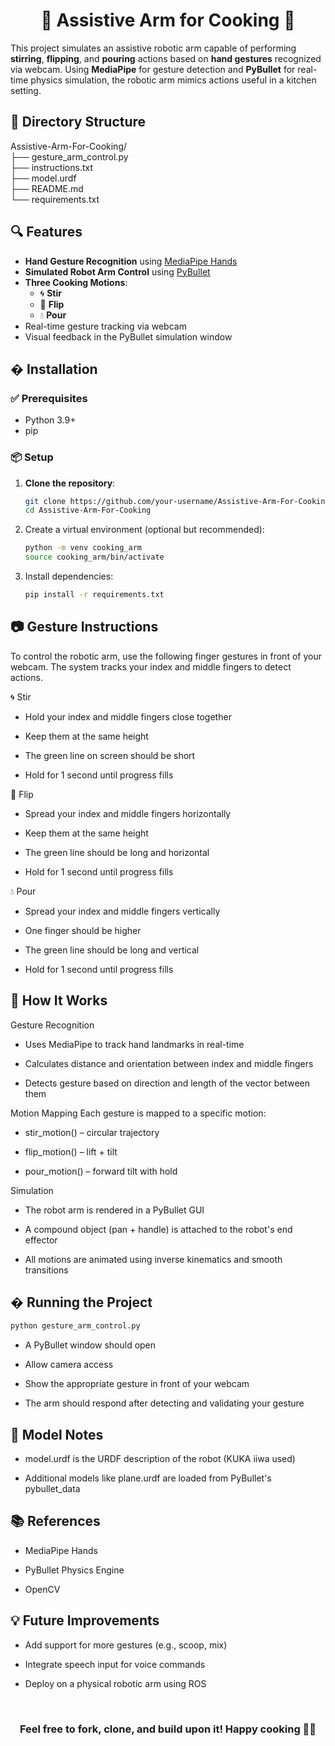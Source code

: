 <h1 align="center">🤖 Assistive Arm for Cooking 🍳</h1>

This project simulates an assistive robotic arm capable of performing **stirring**, **flipping**, and **pouring** actions based on **hand gestures** recognized via webcam. Using **MediaPipe** for gesture detection and **PyBullet** for real-time physics simulation, the robotic arm mimics actions useful in a kitchen setting.

## 📁 Directory Structure
Assistive-Arm-For-Cooking/ <br/>
├── gesture_arm_control.py<br/>
├── instructions.txt <br/>
├── model.urdf <br/>
├── README.md <br/>
└── requirements.txt <br/>


## 🔍 Features

- **Hand Gesture Recognition** using [MediaPipe Hands](https://google.github.io/mediapipe/solutions/hands)
- **Simulated Robot Arm Control** using [PyBullet](https://pybullet.org/)
- **Three Cooking Motions**:
  - 🌀 **Stir**
  - 🔄 **Flip**
  - 💧 **Pour**
- Real-time gesture tracking via webcam
- Visual feedback in the PyBullet simulation window

## � Installation

### ✅ Prerequisites

- Python 3.9+
- pip

### 📦 Setup

1. **Clone the repository**:
   ```bash
   git clone https://github.com/your-username/Assistive-Arm-For-Cooking.git
   cd Assistive-Arm-For-Cooking
   ```

2. Create a virtual environment (optional but recommended):
   ```bash
   python -m venv cooking_arm
   source cooking_arm/bin/activate 
   ```
3. Install dependencies:
   ```bash
   pip install -r requirements.txt 
   ```

## 📷 Gesture Instructions <br/>
To control the robotic arm, use the following finger gestures in front of your webcam. The system tracks your index and middle fingers to detect actions.

🌀 Stir
- Hold your index and middle fingers close together

- Keep them at the same height

- The green line on screen should be short

- Hold for 1 second until progress fills

🔄 Flip
- Spread your index and middle fingers horizontally

- Keep them at the same height

- The green line should be long and horizontal

- Hold for 1 second until progress fills

💧 Pour
- Spread your index and middle fingers vertically

- One finger should be higher

- The green line should be long and vertical

- Hold for 1 second until progress fills

## 🧠 How It Works
Gesture Recognition
- Uses MediaPipe to track hand landmarks in real-time

- Calculates distance and orientation between index and middle fingers

- Detects gesture based on direction and length of the vector between them

Motion Mapping
Each gesture is mapped to a specific motion:

- stir_motion() – circular trajectory

- flip_motion() – lift + tilt

- pour_motion() – forward tilt with hold

Simulation
- The robot arm is rendered in a PyBullet GUI

- A compound object (pan + handle) is attached to the robot's end effector

- All motions are animated using inverse kinematics and smooth transitions

## � Running the Project
   ```bash
   python gesture_arm_control.py
   ```
- A PyBullet window should open

- Allow camera access

- Show the appropriate gesture in front of your webcam

- The arm should respond after detecting and validating your gesture

## 📄 Model Notes
- model.urdf is the URDF description of the robot (KUKA iiwa used)

- Additional models like plane.urdf are loaded from PyBullet's pybullet_data

## 📚 References
- MediaPipe Hands

- PyBullet Physics Engine

- OpenCV

## 💡 Future Improvements
- Add support for more gestures (e.g., scoop, mix)

- Integrate speech input for voice commands

- Deploy on a physical robotic arm using ROS
<br/>
<h3 align="center">Feel free to fork, clone, and build upon it! Happy cooking 🤖🍳</h3>


